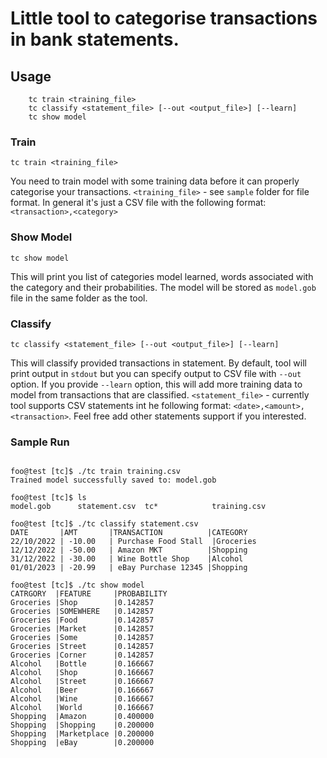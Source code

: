 # Little tool to categorise transactions in bank statements. 

## Usage
```
	tc train <training_file>
	tc classify <statement_file> [--out <output_file>] [--learn]
	tc show model

```
### Train
`tc train <training_file>`

You need to train model with some training data before it can properly categorise your transactions. `<training_file>` - see `sample` folder for file format. In general it's just a CSV file with the following format:`<transaction>,<category>`

### Show Model
`tc show model`

This will print you list of categories model learned, words associated with the category and their probabilities. The model will be stored as `model.gob` file in the same folder as the tool. 

### Classify
`tc classify <statement_file> [--out <output_file>] [--learn]`

This will classify provided transactions in statement. By default, tool will print output in `stdout` but you can specify output to CSV file with `--out` option. If you provide `--learn` option, this will add more training data to model from transactions that are classified.
`<statement_file>` - currently tool supports CSV statements int he following format: `<date>,<amount>,<transaction>`. Feel free add other statements support if you interested. 


### Sample Run
```shell

foo@test [tc]$ ./tc train training.csv
Trained model successfully saved to: model.gob

foo@test [tc]$ ls
model.gob      statement.csv  tc*            training.csv

foo@test [tc]$ ./tc classify statement.csv
DATE       |AMT       |TRANSACTION          |CATEGORY
22/10/2022 | -10.00   | Purchase Food Stall  |Groceries
12/12/2022 | -50.00   | Amazon MKT          |Shopping
31/12/2022 | -30.00   | Wine Bottle Shop    |Alcohol
01/01/2023 | -20.99   | eBay Purchase 12345 |Shopping

foo@test [tc]$ ./tc show model
CATRGORY  |FEATURE     |PROBABILITY
Groceries |Shop        |0.142857
Groceries |SOMEWHERE   |0.142857
Groceries |Food        |0.142857
Groceries |Market      |0.142857
Groceries |Some        |0.142857
Groceries |Street      |0.142857
Groceries |Corner      |0.142857
Alcohol   |Bottle      |0.166667
Alcohol   |Shop        |0.166667
Alcohol   |Street      |0.166667
Alcohol   |Beer        |0.166667
Alcohol   |Wine        |0.166667
Alcohol   |World       |0.166667
Shopping  |Amazon      |0.400000
Shopping  |Shopping    |0.200000
Shopping  |Marketplace |0.200000
Shopping  |eBay        |0.200000

```